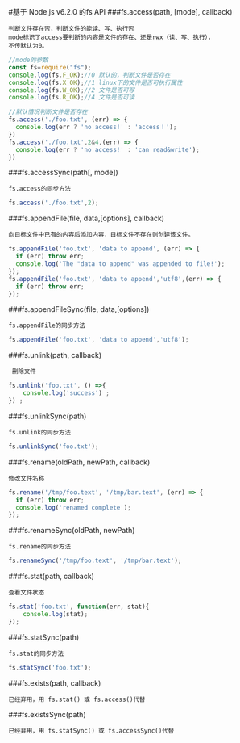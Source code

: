 #基于 Node.js v6.2.0 的fs API
###fs.access(path, [mode], callback)
```
判断文件存在否，判断文件的能读、写、执行否
mode标识了access要判断的内容是文件的存在、还是rwx（读、写、执行），
不传默认为0。 
```
```javascript
//mode的参数
const fs=require("fs");
console.log(fs.F_OK);//0 默认的，判断文件是否存在
console.log(fs.X_OK);//1 linux下的文件是否可执行属性
console.log(fs.W_OK);//2 文件是否可写
console.log(fs.R_OK);//4 文件是否可读

```
```javascript
//默认情况判断文件是否存在
fs.access('./foo.txt', (err) => {
  console.log(err ? 'no access!' : 'access！');
})
fs.access('./foo.txt',2&4,(err) => {
  console.log(err ? 'no access!' : 'can read&write');
})
```

###fs.accessSync(path[, mode])
```
fs.access的同步方法
```
```javascript
fs.access('./foo.txt',2);
```

###fs.appendFile(file, data,[options], callback)
```
向目标文件中已有的内容后添加内容，目标文件不存在则创建该文件。
```
```javascript
fs.appendFile('foo.txt', 'data to append', (err) => {
  if (err) throw err;
  console.log('The "data to append" was appended to file!');
});
fs.appendFile('foo.txt', 'data to append','utf8',(err) => {
  if (err) throw err;
});
```
###fs.appendFileSync(file, data,[options])
```
fs.appendFile的同步方法
```
```javascript
fs.appendFile('foo.txt', 'data to append','utf8');
```

###fs.unlink(path, callback)
```
 删除文件
```
```javascript
fs.unlink('foo.txt', () =>{
    console.log('success') ;
}) ;
```
###fs.unlinkSync(path)

```
fs.unlink的同步方法
```

```javascript
fs.unlinkSync('foo.txt');
```

###fs.rename(oldPath, newPath, callback)

``` 
修改文件名称
```
```javascript
fs.rename('/tmp/foo.text', '/tmp/bar.text', (err) => {
  if (err) throw err;
  console.log('renamed complete');
});
```

###fs.renameSync(oldPath, newPath)
``` 
fs.rename的同步方法
```
```javascript
fs.renameSync('/tmp/foo.text', '/tmp/bar.text');
```

###fs.stat(path, callback)
```
查看文件状态
```
```javascript
fs.stat('foo.txt', function(err, stat){
    console.log(stat);
});
```

###fs.statSync(path)
```
fs.stat的同步方法
```
```javascript
fs.statSync('foo.txt');
```

###fs.exists(path, callback)
```
已经弃用，用 fs.stat() 或 fs.access()代替
```
###fs.existsSync(path)
```
已经弃用，用 fs.statSync() 或 fs.accessSync()代替
```
